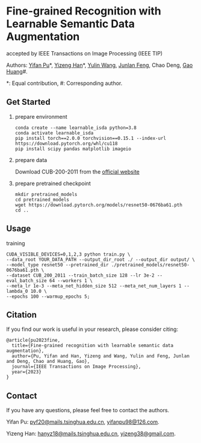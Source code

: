 # Fine-grained Recognition with Learnable Semantic Data Augmentation

accepted by IEEE Transactions on Image Processing (IEEE TIP)

Authors: [Yifan Pu](https://github.com/yifanpu001/)\*, [Yizeng Han](https://yizenghan.top/)\*, [Yulin Wang](https://www.wyl.cool/), [Junlan Feng](https://scholar.google.com/citations?user=rBjPtmQAAAAJ&hl=en&oi=ao), Chao Deng, [Gao Huang](http://www.gaohuang.net/)\#.

*: Equal contribution, #: Corresponding author.


## Get Started
1. prepare environment
    ```
    conda create --name learnable_isda python=3.8
    conda activate learnable_isda
    pip install torch==2.0.0 torchvision==0.15.1 --index-url https://download.pytorch.org/whl/cu118
    pip install scipy pandas matplotlib imageio
    ```

2. prepare data

    Download CUB-200-2011 from the [official website](https://www.vision.caltech.edu/datasets/cub_200_2011/)

3. prepare pretrained checkpoint
    ```
    mkdir pretrained_models
    cd pretrained_models
    wget https://download.pytorch.org/models/resnet50-0676ba61.pth
    cd ..
    ```

## Usage

training

```
CUDA_VISIBLE_DEVICES=0,1,2,3 python train.py \
--data_root YOUR_DATA_PATH --output_dir_root ./ --output_dir output/ \
--model_type resnet50 --pretrained_dir ./pretrained_models/resnet50-0676ba61.pth \
--dataset CUB_200_2011 --train_batch_size 128 --lr 3e-2 --eval_batch_size 64 --workers 1 \
--meta_lr 1e-3 --meta_net_hidden_size 512 --meta_net_num_layers 1 --lambda_0 10.0 \
--epochs 100 --warmup_epochs 5;
```

## Citation

If you find our work is useful in your research, please consider citing:

```
@article{pu2023fine,
  title={Fine-grained recognition with learnable semantic data augmentation},
  author={Pu, Yifan and Han, Yizeng and Wang, Yulin and Feng, Junlan and Deng, Chao and Huang, Gao},
  journal={IEEE Transactions on Image Processing},
  year={2023}
}
```

## Contact
If you have any questions, please feel free to contact the authors.

Yifan Pu: pyf20@mails.tsinghua.edu.cn, yifanpu98@126.com.

Yizeng Han: hanyz18@mails.tsinghua.edu.cn, yizeng38@gmail.com.
